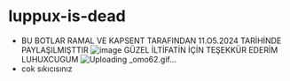 # luppux-is-dead

- BU BOTLAR RAMAL VE KAPSENT TARAFINDAN 11.O5.2024 TARİHİNDE PAYLAŞILMIŞTTIR
  ![image](https://cdn.discordapp.com/attachments/1221008663573954632/1241302183169888326/image.png?ex=6649b43e&is=664862be&hm=c1a8063d32e0d0ee81533c165b88e5918db0fa237cada6e86c7d5d38d062dd86&) GÜZEL İLTİFATİN İÇİN TEŞEKKÜR EDERİM LUHUXCUGUM
  ![Uploading _omo62.gif…]()
- cok sıkıcısınız
